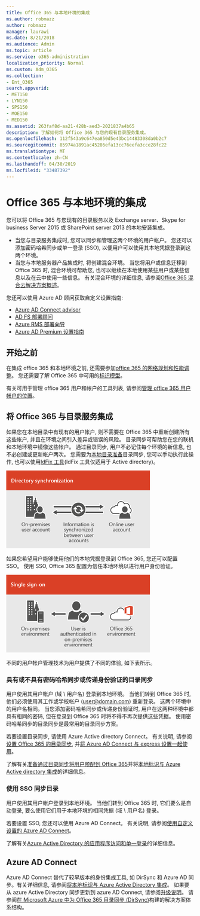 ```yaml
---
title: Office 365 与本地环境的集成
ms.author: robmazz
author: robmazz
manager: laurawi
ms.date: 8/21/2018
ms.audience: Admin
ms.topic: article
ms.service: o365-administration
localization_priority: Normal
ms.custom: Adm_O365
ms.collection:
- Ent_O365
search.appverid:
- MET150
- LYN150
- SPS150
- MOE150
- MED150
ms.assetid: 263faf8d-aa21-428b-aed3-2021837a4b65
description: 了解如何将 Office 365 与您的现有目录服务集成。
ms.openlocfilehash: 112f543a9c647ea850d5e43bc14483308da0b2c7
ms.sourcegitcommit: 85974a1891ac45286efa13cc76eefa3cce28fc22
ms.translationtype: MT
ms.contentlocale: zh-CN
ms.lasthandoff: 04/30/2019
ms.locfileid: "33487392"
---
```

# <a name="office-365-integration-with-on-premises-environments"></a>Office 365 与本地环境的集成

您可以将 Office 365 与您现有的目录服务以及 Exchange server、Skype for business Server 2015 或 SharePoint server 2013 的本地安装集成。
  
 - 当您与目录服务集成时, 您可以同步和管理这两个环境的用户帐户。 您还可以添加密码哈希同步或单一登录 (SSO), 以便用户可以使用其本地凭据登录到这两个环境。
 - 当您与本地服务器产品集成时, 将创建混合环境。 当您将用户或信息迁移到 Office 365 时, 混合环境可帮助您, 也可以继续在本地使用某些用户或某些信息以及在云中使用一些信息。 有关混合环境的详细信息, 请参阅[Office 365 混合云解决方案概述](https://support.office.com/article/59616fab-acdb-40e9-b414-cf0c965c80b7)。

您还可以使用 Azure AD 顾问获取自定义设置指南:
- [Azure AD Connect advisor](https://aka.ms/aadconnectpwsync)
- [AD FS 部署顾问](https://aka.ms/adfsguidance)
- [Azure RMS 部署向导](https://aka.ms/azuremsguidance)
- [Azure AD Premium 设置指南](https://aka.ms/aadpguidance)
   
## <a name="before-you-begin"></a>开始之前
在集成 office 365 和本地环境之前, 还需要参加[office 365 的网络规划和性能调整](network-planning-and-performance.md)。 您还需要了解 Office 365 中可用的[标识模型](about-office-365-identity.md)。 

有关可用于管理 office 365 用户和帐户的工具列表, 请参阅[管理 office 365 用户帐户的位置](manage-office-365-accounts.md)。 
  
## <a name="integrate-office-365-with-directory-services"></a>将 Office 365 与目录服务集成
如果您在本地目录中有现有的用户帐户, 则不需要在 Office 365 中重新创建所有这些帐户, 并且在环境之间引入差异或错误的风险。 目录同步可帮助您在您的联机和本地环境中镜像这些帐户。 通过目录同步, 用户不必记住每个环境的新信息, 也不必创建或更新帐户两次。 您需要为[本地目录准备](prepare-for-directory-synchronization.md)目录同步, 您可以手动执行此操作, 也可以使用[IdFix 工具](install-and-run-idfix.md)(IdFix 工具仅适用于 Active directory)。 
  
![使用目录同步将本地和联机用户帐户信息保持同步](media/a64af0d0-9be6-46b1-8727-277e683abf5e.png)
  
如果您希望用户能够使用他们的本地凭据登录到 Office 365, 您还可以配置 SSO。 使用 SSO, Office 365 配置为信任本地环境以进行用户身份验证。
  
![使用单一登录, 在本地和联机环境中都可以使用相同的帐户。](media/d76235f2-8a53-405e-b8ef-dfa4cfc208b8.png)
  
不同的用户帐户管理技术为用户提供了不同的体验, 如下表所示。
 
### <a name="directory-synchronization-with-or-without-password-hash-synchronization-or-pass-through-authentication"></a>**具有或不具有密码哈希同步或传递身份验证的目录同步**
用户使用其用户帐户 (域 \ 用户名) 登录到本地环境。 当他们转到 Office 365 时, 他们必须使用其工作或学校帐户 (user@domain.com) 重新登录。 这两个环境中的用户名相同。 当您添加密码哈希同步或传递身份验证时, 用户在这两种环境中都具有相同的密码, 但在登录到 Office 365 时将不得不再次提供这些凭据。 使用密码哈希同步的目录同步是最常用的目录同步方案。

若要设置目录同步, 请使用 Azure Active directory Connect。 有关说明, 请参阅[设置 Office 365 的目录同步](set-up-directory-synchronization.md), 并[将 Azure AD Connect 与 express 设置一起使用](https://go.microsoft.com/fwlink/p/?LinkId=698537)。

了解有关[准备通过目录同步将用户预配到 Office 365](prepare-for-directory-synchronization.md)并将[本地标识与 Azure Active directory 集成](https://go.microsoft.com/fwlink/?LinkId=518101)的详细信息。

### <a name="directory-synchronization-with-sso"></a>**使用 SSO 同步目录**
用户使用其用户帐户登录到本地环境。 当他们转到 Office 365 时, 它们要么是自动登录, 要么使用它们用于本地环境的相同凭据 (域 \ 用户名) 登录。

若要设置 SSO, 您还可以使用 Azure AD Connect。 有关说明, 请参阅[使用自定义设置的 Azure AD Connect](https://go.microsoft.com/fwlink/p/?LinkID=698430)。

了解有关[Azure Active Directory 的应用程序访问和单一登录](https://go.microsoft.com/fwlink/p/?LinkId=698604)的详细信息。

## <a name="azure-ad-connect"></a>Azure AD Connect
Azure AD Connect 替代了较早版本的身份集成工具, 如 DirSync 和 Azure AD 同步。有关详细信息, 请参阅[将本地标识与 Azure Active Directory 集成](https://go.microsoft.com/fwlink/p/?LinkId=527969)。 如果要从 azure Active Directory 同步更新到 azure AD Connect, 请参阅[升级说明](https://go.microsoft.com/fwlink/p/?LinkId=733240)。 请参阅[在 Microsoft Azure 中为 Office 365 目录同步 (DirSync)](https://go.microsoft.com/fwlink/?LinkId=517887)构建的解决方案体系结构。